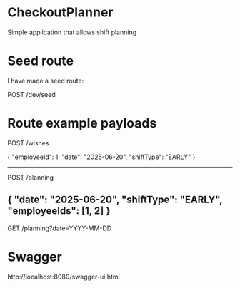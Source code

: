 # CheckoutPlanner

Simple application that allows shift planning


# Seed route
I have made a seed route:

POST /dev/seed

# Route example payloads
POST /wishes

{
"employeeId": 1,
"date": "2025-06-20",
"shiftType": "EARLY"
}

---

POST /planning

{
"date": "2025-06-20",
"shiftType": "EARLY",
"employeeIds": [1, 2]
}
---

GET /planning?date=YYYY-MM-DD



# Swagger

http://localhost:8080/swagger-ui.html

